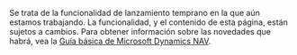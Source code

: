 Se trata de la funcionalidad de lanzamiento temprano en la que aún estamos trabajando. La funcionalidad, y el contenido de esta página, están sujetos a cambios. Para obtener información sobre las novedades que habrá, vea la [Guía básica de Microsoft Dynamics NAV](https://go.microsoft.com/fwlink/?linkid=842139).